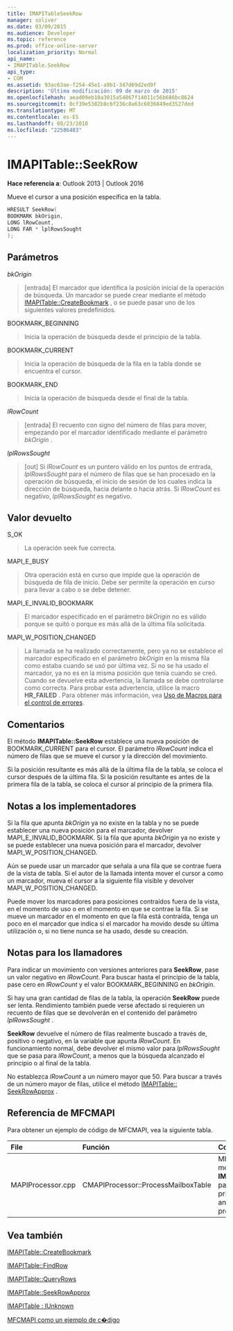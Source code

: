 ```yaml
---
title: IMAPITableSeekRow
manager: soliver
ms.date: 03/09/2015
ms.audience: Developer
ms.topic: reference
ms.prod: office-online-server
localization_priority: Normal
api_name:
- IMAPITable.SeekRow
api_type:
- COM
ms.assetid: 93ac63ae-f254-45e1-a9b1-347d69d2ed9f
description: 'Última modificación: 09 de marzo de 2015'
ms.openlocfilehash: aead09eb10a3015a54867f14011c56b686bc8624
ms.sourcegitcommit: 0cf39e5382b8c6f236c8a63c6036849ed3527ded
ms.translationtype: MT
ms.contentlocale: es-ES
ms.lasthandoff: 08/23/2018
ms.locfileid: "22586483"
---
```

# <a name="imapitableseekrow"></a>IMAPITable::SeekRow

  
  
**Hace referencia a**: Outlook 2013 | Outlook 2016 
  
Mueve el cursor a una posición específica en la tabla.
  
```cpp
HRESULT SeekRow(
BOOKMARK bkOrigin,
LONG lRowCount,
LONG FAR * lplRowsSought
);
```

## <a name="parameters"></a>Parámetros

 _bkOrigin_
  
> [entrada] El marcador que identifica la posición inicial de la operación de búsqueda. Un marcador se puede crear mediante el método [IMAPITable::CreateBookmark](imapitable-createbookmark.md) , o se puede pasar uno de los siguientes valores predefinidos. 
    
BOOKMARK_BEGINNING 
  
> Inicia la operación de búsqueda desde el principio de la tabla. 
    
BOOKMARK_CURRENT 
  
> Inicia la operación de búsqueda de la fila en la tabla donde se encuentra el cursor. 
    
BOOKMARK_END 
  
> Inicia la operación de búsqueda desde el final de la tabla. 
    
 _lRowCount_
  
> [entrada] El recuento con signo del número de filas para mover, empezando por el marcador identificado mediante el parámetro _bkOrigin_ . 
    
 _lplRowsSought_
  
> [out] Si _lRowCount_ es un puntero válido en los puntos de entrada, _lplRowsSought_ para el número de filas que se han procesado en la operación de búsqueda, el inicio de sesión de los cuales indica la dirección de búsqueda, hacia delante o hacia atrás. Si _lRowCount_ es negativo, _lplRowsSought_ es negativo. 
    
## <a name="return-value"></a>Valor devuelto

S_OK 
  
> La operación seek fue correcta.
    
MAPI_E_BUSY 
  
> Otra operación está en curso que impide que la operación de búsqueda de fila de inicio. Debe ser permite la operación en curso para llevar a cabo o se debe detener.
    
MAPI_E_INVALID_BOOKMARK 
  
> El marcador especificado en el parámetro _bkOrigin_ no es válido porque se quitó o porque es más allá de la última fila solicitada. 
    
MAPI_W_POSITION_CHANGED 
  
> La llamada se ha realizado correctamente, pero ya no se establece el marcador especificado en el parámetro _bkOrigin_ en la misma fila como estaba cuando se usó por última vez. Si no se ha usado el marcador, ya no es en la misma posición que tenía cuando se creó. Cuando se devuelve esta advertencia, la llamada se debe controlarse como correcta. Para probar esta advertencia, utilice la macro **HR_FAILED** . Para obtener más información, vea [Uso de Macros para el control de errores](using-macros-for-error-handling.md).
    
## <a name="remarks"></a>Comentarios

El método **IMAPITable::SeekRow** establece una nueva posición de BOOKMARK_CURRENT para el cursor. El parámetro _lRowCount_ indica el número de filas que se mueve el cursor y la dirección del movimiento. 
  
Si la posición resultante es más allá de la última fila de la tabla, se coloca el cursor después de la última fila. Si la posición resultante es antes de la primera fila de la tabla, se coloca el cursor al principio de la primera fila. 
  
## <a name="notes-to-implementers"></a>Notas a los implementadores

Si la fila que apunta _bkOrigin_ ya no existe en la tabla y no se puede establecer una nueva posición para el marcador, devolver MAPI_E_INVALID_BOOKMARK. Si la fila que apunta _bkOrigin_ ya no existe y se puede establecer una nueva posición para el marcador, devolver MAPI_W_POSITION_CHANGED. 
  
Aún se puede usar un marcador que señala a una fila que se contrae fuera de la vista de tabla. Si el autor de la llamada intenta mover el cursor a como un marcador, mueva el cursor a la siguiente fila visible y devolver MAPI_W_POSITION_CHANGED. 
  
Puede mover los marcadores para posiciones contraídos fuera de la vista, en el momento de uso o en el momento en que se contrae la fila. Si se mueve un marcador en el momento en que la fila está contraída, tenga un poco en el marcador que indica si el marcador ha movido desde su última utilización o, si no tiene nunca se ha usado, desde su creación.
  
## <a name="notes-to-callers"></a>Notas para los llamadores

Para indicar un movimiento con versiones anteriores para **SeekRow**, pase un valor negativo en _lRowCount_. Para buscar hasta el principio de la tabla, pase cero en _lRowCount_ y el valor BOOKMARK_BEGINNING en _bkOrigin_. 
  
Si hay una gran cantidad de filas de la tabla, la operación **SeekRow** puede ser lenta. Rendimiento también puede verse afectado si requieren un recuento de filas que se devolverán en el contenido del parámetro _lplRowsSought_ . 
  
 **SeekRow** devuelve el número de filas realmente buscado a través de, positivo o negativo, en la variable que apunta _lRowCount_. En funcionamiento normal, debe devolver el mismo valor para _lplRowsSought_ que se pasa para _lRowCount_, a menos que la búsqueda alcanzado el principio o al final de la tabla. 
  
No establezca _lRowCount_ a un número mayor que 50. Para buscar a través de un número mayor de filas, utilice el método [IMAPITable:: SeekRowApprox](imapitable-seekrowapprox.md) . 
  
## <a name="mfcmapi-reference"></a>Referencia de MFCMAPI

Para obtener un ejemplo de código de MFCMAPI, vea la siguiente tabla.
  
|**File**|**Función**|**Comentario**|
|:-----|:-----|:-----|
|MAPIProcessor.cpp  <br/> |CMAPIProcessor::ProcessMailboxTable  <br/> |MFCMAPI, utiliza el método **IMAPITable::SeekRow** para encontrar el principio de la tabla antes del procesamiento.  <br/> |
   
## <a name="see-also"></a>Vea también



[IMAPITable::CreateBookmark](imapitable-createbookmark.md)
  
[IMAPITable::FindRow](imapitable-findrow.md)
  
[IMAPITable::QueryRows](imapitable-queryrows.md)
  
[IMAPITable::SeekRowApprox](imapitable-seekrowapprox.md)
  
[IMAPITable : IUnknown](imapitableiunknown.md)


[MFCMAPI como un ejemplo de c�digo](mfcmapi-as-a-code-sample.md)

